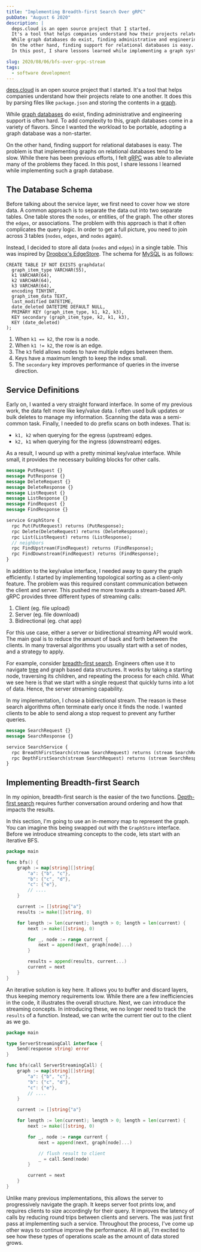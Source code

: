 ```yaml
---
title: "Implementing Breadth-first Search Over gRPC"
pubDate: "August 6 2020"
description: |
  deps.cloud is an open source project that I started.
  It's a tool that helps companies understand how their projects relate to one another.
  While graph databases do exist, finding administrative and engineering support is often hard.
  On the other hand, finding support for relational databases is easy.
  In this post, I share lessons learned while implementing a graph system on top of common relational databases.

slug: 2020/08/06/bfs-over-grpc-stream
tags:
  - software development
---
```


[deps.cloud] is an open source project that I started. It's a tool that helps companies understand how their projects
relate to one another. It does this by parsing files like `package.json` and storing the contents in a [graph].

While [graph databases] do exist, finding administrative and engineering support is often hard. To add complexity to
this, graph databases come in a variety of flavors. Since I wanted the workload to be portable, adopting a graph
database was a non-starter.

On the other hand, finding support for relational databases is easy. The problem is that implementing graphs on
relational databases tend to be slow. While there has been previous efforts, I felt [gRPC] was able to alleviate many of
the problems they faced. In this post, I share lessons I learned while implementing such a graph database.

<!--more-->

## The Database Schema

Before talking about the service layer, we first need to cover how we store data. A common approach is to separate the
data out into two separate tables. One table stores the `nodes`, or entities, of the graph. The other stores the
`edges`, or associations. The problem with this approach is that it often complicates the query logic. In order to get a
full picture, you need to join across 3 tables (`nodes`, `edges`, and `nodes` again).

Instead, I decided to store all data (`nodes` and `edges`) in a single table. This was inspired by [Dropbox's
EdgeStore]. The schema for [MySQL] is as follows:

```mysql
CREATE TABLE IF NOT EXISTS graphdata(
  graph_item_type VARCHAR(55),
  k1 VARCHAR(64),
  k2 VARCHAR(64),
  k3 VARCHAR(64),
  encoding TINYINT,
  graph_item_data TEXT,
  last_modified DATETIME,
  date_deleted DATETIME DEFAULT NULL,
  PRIMARY KEY (graph_item_type, k1, k2, k3),
  KEY secondary (graph_item_type, k2, k1, k3),
  KEY (date_deleted)
);
```

1. When `k1 == k2`, the row is a node.
1. When `k1 != k2`, the row is an edge.
1. The `k3` field allows nodes to have multiple edges between them.
1. Keys have a maximum length to keep the index small.
1. The `secondary` key improves performance of queries in the inverse direction.

## Service Definitions

Early on, I wanted a very straight forward interface. In some of my previous work, the data felt more like key/value
data. I often used bulk updates or bulk deletes to manage my information. Scanning the data was a semi-common task.
Finally, I needed to do prefix scans on both indexes. That is:

- `k1, k2` when querying for the egress (upstream) edges.
- `k2, k1` when querying for the ingress (downstream) edges.

As a result, I wound up with a pretty minimal key/value interface. While small, it provides the necessary building
blocks for other calls.

```proto
message PutRequest {}
message PutResponse {}
message DeleteRequest {}
message DeleteResponse {}
message ListRequest {}
message ListResponse {}
message FindRequest {}
message FindResponse {}

service GraphStore {
  rpc Put(PutRequest) returns (PutResponse);
  rpc Delete(DeleteRequest) returns (DeleteResponse);
  rpc List(ListRequest) returns (ListResponse);
  // neighbors
  rpc FindUpstream(FindRequest) returns (FindResponse);
  rpc FindDownstream(FindRequest) returns (FindResponse);
}
```

In addition to the key/value interface, I needed away to query the graph efficiently. I started by implementing
topological sorting as a client-only feature. The problem was this required constant communication between the client
and server. This pushed me more towards a stream-based API. gRPC provides three different types of streaming calls:

1. Client (eg. file upload)
1. Server (eg. file download)
1. Bidirectional (eg. chat app)

For this use case, either a server or bidirectional streaming API would work. The main goal is to reduce the amount of
back and forth between the clients. In many traversal algorithms you usually start with a set of nodes, and a strategy
to apply.

For example, consider [breadth-first search]. Engineers often use it to navigate [tree] and graph based data structures.
It works by taking a starting node, traversing its children, and repeating the process for each child. What we see here
is that we start with a single request that quickly turns into a lot of data. Hence, the server streaming capability.

In my implementation, I chose a bidirectional stream. The reason is these search algorithms often terminate early once
it finds the node. I wanted clients to be able to send along a stop request to prevent any further queries.

```proto
message SearchRequest {}
message SearchResponse {}

service SearchService {
  rpc BreadthFirstSearch(stream SearchRequest) returns (stream SearchResponse);
  rpc DepthFirstSearch(stream SearchRequest) returns (stream SearchResponse);
}
```

## Implementing Breadth-first Search

In my opinion, breadth-first search is the easier of the two functions. [Depth-first search] requires further
conversation around ordering and how that impacts the results.

In this section, I'm going to use an in-memory map to represent the graph. You can imagine this being swapped out with
the `GraphStore` interface. Before we introduce streaming concepts to the code, lets start with an iterative BFS.

```go
package main

func bfs() {
	graph := map[string][]string{
		"a": {"b", "c"},
		"b": {"c", "d"},
		"c": {"e"},
		// ....
	}

	current := []string{"a"}
	results := make([]string, 0)

	for length := len(current); length > 0; length = len(current) {
		next := make([]string, 0)

		for _, node := range current {
			next = append(next, graph[node]...)
		}

		results = append(results, current...)
		current = next
	}
}
```

An iterative solution is key here. It allows you to buffer and discard layers, thus keeping memory requirements low.
While there are a few inefficiencies in the code, it illustrates the overall structure. Next, we can introduce the
streaming concepts. In introducing these, we no longer need to track the `results` of a function. Instead, we can write
the current tier out to the client as we go.

```go
package main

type ServerStreamingCall interface {
	Send(response string) error
}

func bfs(call ServerStreamingCall) {
	graph := map[string][]string{
		"a": {"b", "c"},
		"b": {"c", "d"},
		"c": {"e"},
		// ....
	}

	current := []string{"a"}

	for length := len(current); length > 0; length = len(current) {
		next := make([]string, 0)

		for _, node := range current {
			next = append(next, graph[node]...)

            // flush result to client
            _ = call.Send(node)
		}

		current = next
	}
}
```

Unlike many previous implementations, this allows the server to progressively navigate the graph. It keeps server foot
prints low, and requires clients to size accordingly for their query. It improves the latency of calls by reducing round
trips between clients and servers. The was just first pass at implementing such a service. Throughout the process, I've
come up other ways to continue improve the performance. All in all, I'm excited to see how these types of operations
scale as the amount of data stored grows.

[deps.cloud]: https://deps.cloud
[graph]: https://en.wikipedia.org/wiki/Graph_(abstract_data_type)
[graph databases]: https://en.wikipedia.org/wiki/Graph_database
[gRPC]: https://grpc.io
[Dropbox's EdgeStore]: https://www.youtube.com/watch?v=VZ-zJEWi-Vo
[MySQL]: https://www.mysql.com/
[breadth-first search]: https://en.wikipedia.org/wiki/Breadth-first_search
[tree]: https://en.wikipedia.org/wiki/Tree_(data_structure)
[Depth-first search]: https://en.wikipedia.org/wiki/Depth-first_search
